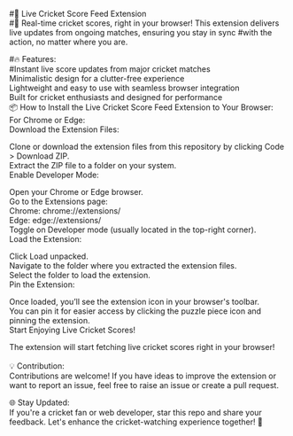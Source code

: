 #🏏 Live Cricket Score Feed Extension<br>
#🚀 Real-time cricket scores, right in your browser! This extension delivers live updates from ongoing matches, ensuring you stay in sync #with the action, no matter where you are.<br>

#🔥 Features:<br>
#Instant live score updates from major cricket matches<br>
Minimalistic design for a clutter-free experience<br>
Lightweight and easy to use with seamless browser integration<br>
Built for cricket enthusiasts and designed for performance<br>
📦 How to Install the Live Cricket Score Feed Extension to Your Browser:<br>
For Chrome or Edge:<br>
Download the Extension Files:<br>

Clone or download the extension files from this repository by clicking Code > Download ZIP.<br>
Extract the ZIP file to a folder on your system.<br>
Enable Developer Mode:<br>

Open your Chrome or Edge browser.<br>
Go to the Extensions page:<br>
Chrome: chrome://extensions/<br>
Edge: edge://extensions/<br>
Toggle on Developer mode (usually located in the top-right corner).<br>
Load the Extension:<br>

Click Load unpacked.<br>
Navigate to the folder where you extracted the extension files.<br>
Select the folder to load the extension.<br>
Pin the Extension:<br>

Once loaded, you’ll see the extension icon in your browser's toolbar.<br>
You can pin it for easier access by clicking the puzzle piece icon and pinning the extension.<br>
Start Enjoying Live Cricket Scores!<br>

The extension will start fetching live cricket scores right in your browser!<br><br>
💡 Contribution:<br>
Contributions are welcome! If you have ideas to improve the extension or want to report an issue, feel free to raise an issue or create a pull request.<br>

🌐 Stay Updated:<br>
If you're a cricket fan or web developer, star this repo and share your feedback. Let's enhance the cricket-watching experience together! 🚀<br>


